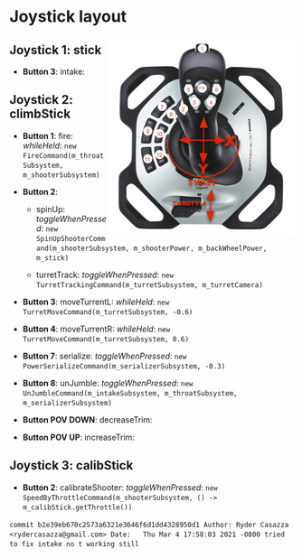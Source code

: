 # Joystick layout

<img align="right" src="Joystick.png">

## Joystick 1: stick

* __Button 3__: intake:

## Joystick 2: climbStick

* __Button 1__: fire: _whileHeld_: ```new FireCommand(m_throatSubsystem, m_shooterSubsystem)```

* __Button 2__:

  * spinUp: _toggleWhenPressed_: ```new SpinUpShooterCommand(m_shooterSubsystem, m_shooterPower, m_backWheelPower, m_stick)```

  * turretTrack: _toggleWhenPressed_: ```new TurretTrackingCommand(m_turretSubsystem, m_turretCamera)```

* __Button 3__: moveTurrentL: _whileHeld_: ```new TurretMoveCommand(m_turretSubsystem, -0.6)```

* __Button 4__: moveTurrentR: _whileHeld_: ```new TurretMoveCommand(m_turretSubsystem, 0.6)```

* __Button 7__: serialize: _toggleWhenPressed_: ```new PowerSerializeCommand(m_serializerSubsystem, -0.3)```

* __Button 8__: unJumble: _toggleWhenPressed_: ```new UnJumbleCommand(m_intakeSubsystem, m_throatSubsystem, m_serializerSubsystem)```

* __Button POV DOWN__: decreaseTrim:

* __Button POV UP__: increaseTrim:

## Joystick 3: calibStick

* __Button 2__: calibrateShooter: _toggleWhenPressed_: ```new SpeedByThrottleCommand(m_shooterSubsystem, () -> m_calibStick.getThrottle())```

```commit b2e39eb670c2573a6321e3646f6d1dd4328950d1 Author: Ryder Casazza <rydercasazza@gmail.com> Date:   Thu Mar 4 17:58:03 2021 -0800 tried to fix intake no t working still ```

